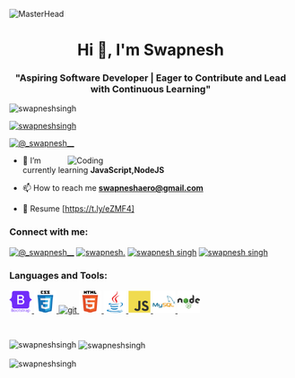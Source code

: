 ![MasterHead](https://user-images.githubusercontent.com/95478989/198955082-6e78ebb5-e1e4-49f9-8d32-6e5af3984dcd.gif)
<h1 align="center">Hi 👋, I'm Swapnesh</h1>
<h3 align="center">"Aspiring Software Developer | Eager to Contribute and Lead with Continuous Learning"</h3>


<p align="left"> <img src="https://komarev.com/ghpvc/?username=swapneshsingh&label=Profile%20views&color=0e75b6&style=flat" alt="swapneshsingh" /> </p>

<p align="left"> <a href="https://github.com/ryo-ma/github-profile-trophy"><img src="https://github-profile-trophy.vercel.app/?username=swapneshsingh" alt="swapneshsingh" /></a> </p>

<p align="left"> <a href="https://twitter.com/@_swapnesh__" target="blank"><img src="https://img.shields.io/twitter/follow/@_swapnesh__?logo=twitter&style=for-the-badge" alt="@_swapnesh__" /></a> </p>

<img align="right" alt="Coding" width="400" src="https://user-images.githubusercontent.com/69011963/137184767-79a13ec7-1bb3-4341-a6da-3a149c9c159a.gif">


- 🌱 I’m currently learning **JavaScript,NodeJS**

- 📫 How to reach me **swapneshaero@gmail.com**

- 📄 Resume [https://t.ly/eZMF4]
<h3 align="left">Connect with me:</h3>
<p align="left">
<a href="https://twitter.com/@_swapnesh__" target="blank"><img align="center" src="https://raw.githubusercontent.com/rahuldkjain/github-profile-readme-generator/master/src/images/icons/Social/twitter.svg" alt="@_swapnesh__" height="30" width="40" /></a>
<a href="https://linkedin.com/in/swapnesh." target="blank"><img align="center" src="https://raw.githubusercontent.com/rahuldkjain/github-profile-readme-generator/master/src/images/icons/Social/linked-in-alt.svg" alt="swapnesh." height="30" width="40" /></a>
<a href="https://fb.com/swapnesh singh" target="blank"><img align="center" src="https://raw.githubusercontent.com/rahuldkjain/github-profile-readme-generator/master/src/images/icons/Social/facebook.svg" alt="swapnesh singh" height="30" width="40" /></a>
<a href="https://instagram.com/swapnesh singh" target="blank"><img align="center" src="https://raw.githubusercontent.com/rahuldkjain/github-profile-readme-generator/master/src/images/icons/Social/instagram.svg" alt="swapnesh singh" height="30" width="40" /></a>
</p>

<h3 align="left">Languages and Tools:</h3>
<p align="left"> <a href="https://getbootstrap.com" target="_blank" rel="noreferrer"> <img src="https://raw.githubusercontent.com/devicons/devicon/master/icons/bootstrap/bootstrap-plain-wordmark.svg" alt="bootstrap" width="40" height="40"/> </a> <a href="https://www.w3schools.com/css/" target="_blank" rel="noreferrer"> <img src="https://raw.githubusercontent.com/devicons/devicon/master/icons/css3/css3-original-wordmark.svg" alt="css3" width="40" height="40"/> </a> <a href="https://git-scm.com/" target="_blank" rel="noreferrer"> <img src="https://www.vectorlogo.zone/logos/git-scm/git-scm-icon.svg" alt="git" width="40" height="40"/> </a> <a href="https://www.w3.org/html/" target="_blank" rel="noreferrer"> <img src="https://raw.githubusercontent.com/devicons/devicon/master/icons/html5/html5-original-wordmark.svg" alt="html5" width="40" height="40"/> </a> <a href="https://www.java.com" target="_blank" rel="noreferrer"> <img src="https://raw.githubusercontent.com/devicons/devicon/master/icons/java/java-original.svg" alt="java" width="40" height="40"/> </a> <a href="https://developer.mozilla.org/en-US/docs/Web/JavaScript" target="_blank" rel="noreferrer"> <img src="https://raw.githubusercontent.com/devicons/devicon/master/icons/javascript/javascript-original.svg" alt="javascript" width="40" height="40"/> </a> <a href="https://www.mysql.com/" target="_blank" rel="noreferrer"> <img src="https://raw.githubusercontent.com/devicons/devicon/master/icons/mysql/mysql-original-wordmark.svg" alt="mysql" width="40" height="40"/> </a> <a href="https://nodejs.org" target="_blank" rel="noreferrer"> <img src="https://raw.githubusercontent.com/devicons/devicon/master/icons/nodejs/nodejs-original-wordmark.svg" alt="nodejs" width="40" height="40"/> </a> </p>
<br>
<p><img align="left" src="https://github-readme-stats.vercel.app/api/top-langs?username=swapneshsingh&show_icons=true&locale=en&layout=compact" alt="swapneshsingh" /></p>

<p>&nbsp;<img align="center" src="https://github-readme-stats.vercel.app/api?username=swapneshsingh&show_icons=true&locale=en" alt="swapneshsingh" /></p>

<p><img align="center" src="https://github-readme-streak-stats.herokuapp.com/?user=swapneshsingh&" alt="swapneshsingh" /></p>
